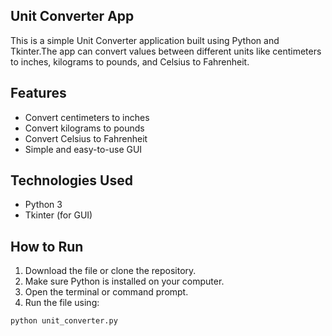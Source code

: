 ## Unit Converter App

This is a simple Unit Converter application built using Python and Tkinter.The app can convert values between different units like centimeters to inches, kilograms to pounds, and Celsius to Fahrenheit.

## Features

- Convert centimeters to inches
- Convert kilograms to pounds
- Convert Celsius to Fahrenheit
- Simple and easy-to-use GUI

## Technologies Used

- Python 3
- Tkinter (for GUI)

## How to Run

1. Download the file or clone the repository.
2. Make sure Python is installed on your computer.
3. Open the terminal or command prompt.
4. Run the file using:
```bash
python unit_converter.py
